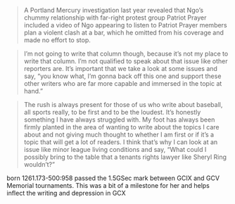 > A Portland Mercury investigation last year revealed that Ngo’s chummy relationship with far-right protest group Patriot Prayer included a video of Ngo appearing to listen to Patriot Prayer members plan a violent clash at a bar, which he omitted from his coverage and made no effort to stop.

> I’m not going to write that column though, because it’s not my place to write that column. I’m not qualified to speak about that issue like other reporters are. It’s important that we take a look at some issues and say, “you know what, I’m gonna back off this one and support these other writers who are far more capable and immersed in the topic at hand.”

> The rush is always present for those of us who write about baseball, all sports really, to be first and to be the loudest. It’s honestly something I have always struggled with. My foot has always been firmly planted in the area of wanting to write about the topics I care about and not giving much thought to whether I am first or if it’s a topic that will get a lot of readers. I think that’s why I can look at an issue like minor league living conditions and say, “What could I possibly bring to the table that a tenants rights lawyer like Sheryl Ring wouldn’t?” 

born 1261.173-500:958
passed the 1.5GSec mark between GCIX and GCV Memorial tournaments. This was a bit of a milestone for her and helps inflect the writing and depression in GCX